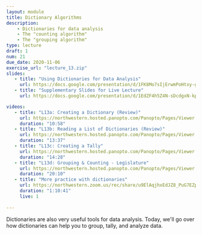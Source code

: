 ```yaml
---
layout: module
title: Dictionary Algorithms
description:
    - Dictionaries for data analysis
    - The "counting algorithm"
    - The "grouping algorithm"
type: lecture
draft: 1
num: 21
due_date: 2020-11-06
exercise_url: "lecture_13.zip"
slides:
   - title: "Using Dictionaries for Data Analysis"
     url: https://docs.google.com/presentation/d/1FK8Mo7sIjErwmPoHtxy-gI7bRWl2TmxnLs-n5tn0aMM/edit?usp=sharing
   - title: "Supplementary Slides for Live Lecture"
     url: https://docs.google.com/presentation/d/1EdZF4h5Z4N-sDcdgxN-kpAFFtJT8OTeHw-YMu0c0cLI/edit?usp=sharing

videos: 
   - title: "L13a: Creating a Dictionary (Review)"
     url: https://northwestern.hosted.panopto.com/Panopto/Pages/Viewer.aspx?id=653de356-2da3-4f85-8b06-abc6012a23bc
     duration: "10:58"
   - title: "L13b: Reading a List of Dictionaries (Review)"
     url: https://northwestern.hosted.panopto.com/Panopto/Pages/Viewer.aspx?id=a893628a-bedd-431a-8005-abc6012d51d8
     duration: "13:37"
   - title: "L13c: Creating a Tally"
     url: https://northwestern.hosted.panopto.com/Panopto/Pages/Viewer.aspx?id=32981b95-8af1-4bf0-80c7-abc60135cee2
     duration: "14:28"
   - title: "L13d: Grouping & Counting - Legislature"
     url: https://northwestern.hosted.panopto.com/Panopto/Pages/Viewer.aspx?id=fef34a0b-2380-43c6-a52e-abc6013e8587
     duration: "20:10"
   - title: "More practice with dictionaries"
     url: https://northwestern.zoom.us/rec/share/u9ElAqjhxEdJZ8_PuG7EZpQGHbjrX6a81iQZ-vsEmUlL-wIgZC32xdKNRH5FdafE?startTime=1590524830000
     duration: "1:10:41"
     live: 1
    
---
```


Dictionaries are also very useful tools for data analysis. Today, we'll go over how dictionaries can help you to group, tally, and analyze data.
